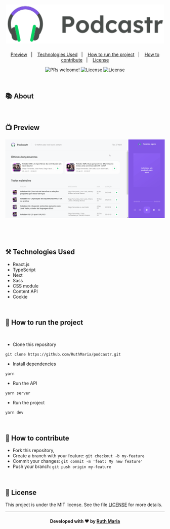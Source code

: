 <h1 align="center">
  <a href="https://github.com/csorlandi/nodejs-concepts">
    <img alt="Logo moveit" src="./public/logo.svg" width="500px" />
  </a>
</h1>

<p align="center">
  <a href="#execution">Preview</a>&nbsp;&nbsp;&nbsp;|&nbsp;&nbsp;&nbsp;
  <a href="#technologies">Technologies Used</a>&nbsp;&nbsp;&nbsp;|&nbsp;&nbsp;&nbsp;
  <a href="#run">How to run the project</a>&nbsp;&nbsp;&nbsp;|&nbsp;&nbsp;&nbsp;
  <a href="#contribute">How to contribute</a>&nbsp;&nbsp;&nbsp;|&nbsp;&nbsp;&nbsp;
  <a href="#license">License</a>
</p>

<p align="center">
 <img src="https://img.shields.io/static/v1?label=PRs&message=welcome&color=#5965e0&labelColor=000000" alt="PRs welcome!" />

  <img alt="License" src="https://img.shields.io/badge/Made%20by-Ruth%20Maria-f">

  <img alt="License" src="https://img.shields.io/static/v1?label=license&message=MIT&color=#5965e0&labelColor=000000">
</p>

<br>

## :books: About

<a id="execution"></a><br>

## :tv: Preview

![video](./public/video.gif)

<br>

<a id="technologies"></a><br>

## ⚒️ Technologies Used

- React.js
- TypeScript
- Next
- Sass
- CSS module
- Content API
- Cookie

<a id="run"></a><br>

## 🚀 How to run the project

<br>

- Clone this repository

```
git clone https://github.com/RuthMaria/podcastr.git
```

- Install dependencies

```
yarn
```

- Run the API

```
yarn server
```

- Run the project

```
yarn dev
```

<br>

## 🎯 How to contribute

- Fork this repository,
- Create a branch with your feature: `git checkout -b my-feature`
- Commit your changes: `git commit -m 'feat: My new feature'`
- Push your branch: `git push origin my-feature`

<a id="license"></a><br>

## :memo: License

This project is under the MIT license. See the file [LICENSE](LICENSE) for more details.

---

<h4 align="center">
    Developed with ❤️ by <a href="https://www.linkedin.com/in/ruth-maria-9b256071/" target="_blank">Ruth Maria</a>
</h4>

